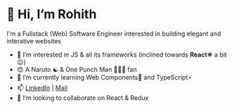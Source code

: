 # 👋 Hi, I’m Rohith

I'm a Fullstack (Web) Software Engineer interested in building elegant and interative websites

- 👀 I’m interested in JS & all its frameworks (inclined towards **React⚛️** a bit😉)
- 😍 A Naruto ☯️ & One Punch Man 🧑🏻‍🦲 fan
- 🌱 I’m currently learning Web Components🧩 and TypeScript⚡
- 📫 [LinkedIn](http://www.linkedin.com/in/venkat-rohith-saripalli "For my work experience") | [Mail](mailto:saripallirohit@gmail.com?subject=Hey%20I%20saw%20your%20GitHub%20Profile "Get quick replies😁")
- 💞️ I’m looking to collaborate on React & Redux

<!---
VenkatRohith/VenkatRohith is a ✨ special ✨ repository because its `README.md` (this file) appears on your GitHub profile.
You can click the Preview link to take a look at your changes.
--->
